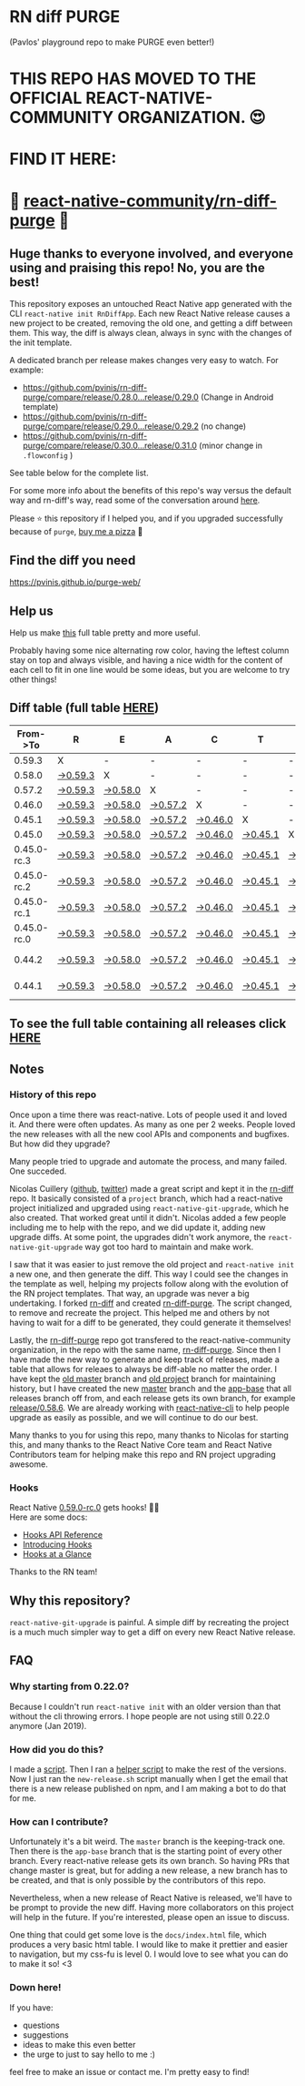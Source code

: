 # RN diff PURGE
(Pavlos' playground repo to make PURGE even better!)

# THIS REPO HAS MOVED TO THE OFFICIAL REACT-NATIVE-COMMUNITY ORGANIZATION. 😍
# FIND IT HERE:  
# 💪 [react-native-community/rn-diff-purge](https://github.com/react-native-community/rn-diff-purge) 🎉
## Huge thanks to everyone involved, and everyone using and praising this repo! No, you are the best!

This repository exposes an untouched React Native app generated with the CLI
`react-native init RnDiffApp`. Each new React Native release causes a new project to be created, removing the old one, and getting a diff between them. This way, the diff is always clean, always in sync with the changes of the init template.

A dedicated branch per release makes changes very easy
to watch. For example:

* https://github.com/pvinis/rn-diff-purge/compare/release/0.28.0...release/0.29.0
(Change in Android template)
* https://github.com/pvinis/rn-diff-purge/compare/release/0.29.0...release/0.29.2
(no change)
* https://github.com/pvinis/rn-diff-purge/compare/release/0.30.0...release/0.31.0
(minor change in `.flowconfig` )

See table below for the complete list.

For some more info about the benefits of this repo's way versus the default way and rn-diff's way, read some of the conversation around [here](https://github.com/react-native-community/discussions-and-proposals/issues/68#issuecomment-452227478).

Please :star: this repository if I helped you, and if you upgraded successfully because of `purge`, [buy me a pizza](https://www.buymeacoffee.com/DGWwHVZ4s) :pizza:

## Find the diff you need
https://pvinis.github.io/purge-web/

## Help us
Help us make [this](https://pvinis.github.io/rn-diff-purge) full table pretty and more useful.

Probably having some nice alternating row color, having the leftest column stay on top and always visible, and having a nice width for the content of each cell to fit in one line would be some ideas, but you are welcome to try other things!

## Diff table (full table [HERE](https://pvinis.github.io/rn-diff-purge))

| From->To    | R                                                                                               | E                                                                                               | A                                                                                               | C                                                                                               | T                                                                                               |                                                                                                 | N                                                                                                         | A                                                                                                         | T                                                                                                         | I                                                                                                    | V                                                                                          | E   |
| ----------- | ----------------------------------------------------------------------------------------------- | ----------------------------------------------------------------------------------------------- | ----------------------------------------------------------------------------------------------- | ----------------------------------------------------------------------------------------------- | ----------------------------------------------------------------------------------------------- | ----------------------------------------------------------------------------------------------- | --------------------------------------------------------------------------------------------------------- | --------------------------------------------------------------------------------------------------------- | --------------------------------------------------------------------------------------------------------- | ---------------------------------------------------------------------------------------------------- | ------------------------------------------------------------------------------------------ | --- |
| 0.59.3      | X                                                                                               | -                                                                                               | -                                                                                               | -                                                                                               | -                                                                                               | -                                                                                               | -                                                                                                         | -                                                                                                         | -                                                                                                         | -                                                                                                    | -                                                                                          | -   |
| 0.58.0      | [->0.59.3](https://github.com/pvinis/rn-diff-purge/compare/release/0.58.0..release/0.59.3)      | X                                                                                               | -                                                                                               | -                                                                                               | -                                                                                               | -                                                                                               | -                                                                                                         | -                                                                                                         | -                                                                                                         | -                                                                                                    | -                                                                                          | -   |
| 0.57.2      | [->0.59.3](https://github.com/pvinis/rn-diff-purge/compare/release/0.57.2..release/0.59.3)      | [->0.58.0](https://github.com/pvinis/rn-diff-purge/compare/release/0.57.2..release/0.58.0)      | X                                                                                               | -                                                                                               | -                                                                                               | -                                                                                               | -                                                                                                         | -                                                                                                         | -                                                                                                         | -                                                                                                    | -                                                                                          | -   |
| 0.46.0      | [->0.59.3](https://github.com/pvinis/rn-diff-purge/compare/release/0.46.0..release/0.59.3)      | [->0.58.0](https://github.com/pvinis/rn-diff-purge/compare/release/0.46.0..release/0.58.0)      | [->0.57.2](https://github.com/pvinis/rn-diff-purge/compare/release/0.46.0..release/0.57.2)      | X                                                                                               | -                                                                                               | -                                                                                               | -                                                                                                         | -                                                                                                         | -                                                                                                         | -                                                                                                    | -                                                                                          | -   |
| 0.45.1      | [->0.59.3](https://github.com/pvinis/rn-diff-purge/compare/release/0.45.1..release/0.59.3)      | [->0.58.0](https://github.com/pvinis/rn-diff-purge/compare/release/0.45.1..release/0.58.0)      | [->0.57.2](https://github.com/pvinis/rn-diff-purge/compare/release/0.45.1..release/0.57.2)      | [->0.46.0](https://github.com/pvinis/rn-diff-purge/compare/release/0.45.1..release/0.46.0)      | X                                                                                               | -                                                                                               | -                                                                                                         | -                                                                                                         | -                                                                                                         | -                                                                                                    | -                                                                                          | -   |
| 0.45.0      | [->0.59.3](https://github.com/pvinis/rn-diff-purge/compare/release/0.45.0..release/0.59.3)      | [->0.58.0](https://github.com/pvinis/rn-diff-purge/compare/release/0.45.0..release/0.58.0)      | [->0.57.2](https://github.com/pvinis/rn-diff-purge/compare/release/0.45.0..release/0.57.2)      | [->0.46.0](https://github.com/pvinis/rn-diff-purge/compare/release/0.45.0..release/0.46.0)      | [->0.45.1](https://github.com/pvinis/rn-diff-purge/compare/release/0.45.0..release/0.45.1)      | X                                                                                               | -                                                                                                         | -                                                                                                         | -                                                                                                         | -                                                                                                    | -                                                                                          | -   |
| 0.45.0-rc.3 | [->0.59.3](https://github.com/pvinis/rn-diff-purge/compare/release/0.45.0-rc.3..release/0.59.3) | [->0.58.0](https://github.com/pvinis/rn-diff-purge/compare/release/0.45.0-rc.3..release/0.58.0) | [->0.57.2](https://github.com/pvinis/rn-diff-purge/compare/release/0.45.0-rc.3..release/0.57.2) | [->0.46.0](https://github.com/pvinis/rn-diff-purge/compare/release/0.45.0-rc.3..release/0.46.0) | [->0.45.1](https://github.com/pvinis/rn-diff-purge/compare/release/0.45.0-rc.3..release/0.45.1) | [->0.45.0](https://github.com/pvinis/rn-diff-purge/compare/release/0.45.0-rc.3..release/0.45.0) | X                                                                                                         | -                                                                                                         | -                                                                                                         | -                                                                                                    | -                                                                                          | -   |
| 0.45.0-rc.2 | [->0.59.3](https://github.com/pvinis/rn-diff-purge/compare/release/0.45.0-rc.2..release/0.59.3) | [->0.58.0](https://github.com/pvinis/rn-diff-purge/compare/release/0.45.0-rc.2..release/0.58.0) | [->0.57.2](https://github.com/pvinis/rn-diff-purge/compare/release/0.45.0-rc.2..release/0.57.2) | [->0.46.0](https://github.com/pvinis/rn-diff-purge/compare/release/0.45.0-rc.2..release/0.46.0) | [->0.45.1](https://github.com/pvinis/rn-diff-purge/compare/release/0.45.0-rc.2..release/0.45.1) | [->0.45.0](https://github.com/pvinis/rn-diff-purge/compare/release/0.45.0-rc.2..release/0.45.0) | [->0.45.0-rc.3](https://github.com/pvinis/rn-diff-purge/compare/release/0.45.0-rc.2..release/0.45.0-rc.3) | X                                                                                                         | -                                                                                                         | -                                                                                                    | -                                                                                          | -   |
| 0.45.0-rc.1 | [->0.59.3](https://github.com/pvinis/rn-diff-purge/compare/release/0.45.0-rc.1..release/0.59.3) | [->0.58.0](https://github.com/pvinis/rn-diff-purge/compare/release/0.45.0-rc.1..release/0.58.0) | [->0.57.2](https://github.com/pvinis/rn-diff-purge/compare/release/0.45.0-rc.1..release/0.57.2) | [->0.46.0](https://github.com/pvinis/rn-diff-purge/compare/release/0.45.0-rc.1..release/0.46.0) | [->0.45.1](https://github.com/pvinis/rn-diff-purge/compare/release/0.45.0-rc.1..release/0.45.1) | [->0.45.0](https://github.com/pvinis/rn-diff-purge/compare/release/0.45.0-rc.1..release/0.45.0) | [->0.45.0-rc.3](https://github.com/pvinis/rn-diff-purge/compare/release/0.45.0-rc.1..release/0.45.0-rc.3) | [->0.45.0-rc.2](https://github.com/pvinis/rn-diff-purge/compare/release/0.45.0-rc.1..release/0.45.0-rc.2) | X                                                                                                         | -                                                                                                    | -                                                                                          | -   |
| 0.45.0-rc.0 | [->0.59.3](https://github.com/pvinis/rn-diff-purge/compare/release/0.45.0-rc.0..release/0.59.3) | [->0.58.0](https://github.com/pvinis/rn-diff-purge/compare/release/0.45.0-rc.0..release/0.58.0) | [->0.57.2](https://github.com/pvinis/rn-diff-purge/compare/release/0.45.0-rc.0..release/0.57.2) | [->0.46.0](https://github.com/pvinis/rn-diff-purge/compare/release/0.45.0-rc.0..release/0.46.0) | [->0.45.1](https://github.com/pvinis/rn-diff-purge/compare/release/0.45.0-rc.0..release/0.45.1) | [->0.45.0](https://github.com/pvinis/rn-diff-purge/compare/release/0.45.0-rc.0..release/0.45.0) | [->0.45.0-rc.3](https://github.com/pvinis/rn-diff-purge/compare/release/0.45.0-rc.0..release/0.45.0-rc.3) | [->0.45.0-rc.2](https://github.com/pvinis/rn-diff-purge/compare/release/0.45.0-rc.0..release/0.45.0-rc.2) | [->0.45.0-rc.1](https://github.com/pvinis/rn-diff-purge/compare/release/0.45.0-rc.0..release/0.45.0-rc.1) | X                                                                                                    | -                                                                                          | -   |
| 0.44.2      | [->0.59.3](https://github.com/pvinis/rn-diff-purge/compare/release/0.44.2..release/0.59.3)      | [->0.58.0](https://github.com/pvinis/rn-diff-purge/compare/release/0.44.2..release/0.58.0)      | [->0.57.2](https://github.com/pvinis/rn-diff-purge/compare/release/0.44.2..release/0.57.2)      | [->0.46.0](https://github.com/pvinis/rn-diff-purge/compare/release/0.44.2..release/0.46.0)      | [->0.45.1](https://github.com/pvinis/rn-diff-purge/compare/release/0.44.2..release/0.45.1)      | [->0.45.0](https://github.com/pvinis/rn-diff-purge/compare/release/0.44.2..release/0.45.0)      | [->0.45.0-rc.3](https://github.com/pvinis/rn-diff-purge/compare/release/0.44.2..release/0.45.0-rc.3)      | [->0.45.0-rc.2](https://github.com/pvinis/rn-diff-purge/compare/release/0.44.2..release/0.45.0-rc.2)      | [->0.45.0-rc.1](https://github.com/pvinis/rn-diff-purge/compare/release/0.44.2..release/0.45.0-rc.1)      | [->0.45.0-rc.0](https://github.com/pvinis/rn-diff-purge/compare/release/0.44.2..release/0.45.0-rc.0) | X                                                                                          | -   |
| 0.44.1      | [->0.59.3](https://github.com/pvinis/rn-diff-purge/compare/release/0.44.1..release/0.59.3)      | [->0.58.0](https://github.com/pvinis/rn-diff-purge/compare/release/0.44.1..release/0.58.0)      | [->0.57.2](https://github.com/pvinis/rn-diff-purge/compare/release/0.44.1..release/0.57.2)      | [->0.46.0](https://github.com/pvinis/rn-diff-purge/compare/release/0.44.1..release/0.46.0)      | [->0.45.1](https://github.com/pvinis/rn-diff-purge/compare/release/0.44.1..release/0.45.1)      | [->0.45.0](https://github.com/pvinis/rn-diff-purge/compare/release/0.44.1..release/0.45.0)      | [->0.45.0-rc.3](https://github.com/pvinis/rn-diff-purge/compare/release/0.44.1..release/0.45.0-rc.3)      | [->0.45.0-rc.2](https://github.com/pvinis/rn-diff-purge/compare/release/0.44.1..release/0.45.0-rc.2)      | [->0.45.0-rc.1](https://github.com/pvinis/rn-diff-purge/compare/release/0.44.1..release/0.45.0-rc.1)      | [->0.45.0-rc.0](https://github.com/pvinis/rn-diff-purge/compare/release/0.44.1..release/0.45.0-rc.0) | [->0.44.2](https://github.com/pvinis/rn-diff-purge/compare/release/0.44.1..release/0.44.2) | X   |

## To see the full table containing all releases click [HERE](https://pvinis.github.io/rn-diff-purge)

## Notes

### History of this repo

Once upon a time there was react-native. Lots of people used it and loved it. And there were often updates. As many as one per 2 weeks. People loved the new releases with all the new cool APIs and components and bugfixes. But how did they upgrade?

Many people tried to upgrade and automate the process, and many failed. One succeded.

Nicolas Cuillery ([github](https://github.com/ncuillery), [twitter](https://twitter.com/ncuillery)) made a great script and kept it in the [rn-diff](https://github.com/ncuillery/rn-diff) repo. It basically consisted of a `project` branch, which had a react-native project initialized and upgraded using `react-native-git-upgrade`, which he also created. That worked great until it didn't. Nicolas added a few people including me to help with the repo, and we did update it, adding new upgrade diffs. At some point, the upgrades didn't work anymore, the `react-native-git-upgrade` way got too hard to maintain and make work.

I saw that it was easier to just remove the old project and `react-native init` a new one, and then generate the diff. This way I could see the changes in the template as well, helping my projects follow along with the evolution of the RN project templates. That way, an upgrade was never a big undertaking. I forked [rn-diff](https://github.com/ncuillery/rn-diff) and created [rn-diff-purge](https://github.com/pvinis/rn-diff-purge). The script changed, to remove and recreate the project. This helped me and others by not having to wait for a diff to be generated, they could generate it themselves!

Lastly, the [rn-diff-purge](https://github.com/pvinis/rn-diff-purge) repo got transfered to the react-native-community organization, in the repo with the same name, [rn-diff-purge](https://github.com/react-native-community/rn-diff-purge). Since then I have made the new way to generate and keep track of releases, made a table that allows for releaes to always be diff-able no matter the order. I have kept the [old master](https://github.com/pvinis/rn-diff-purge/tree/old/master) branch and [old project](https://github.com/pvinis/rn-diff-purge/tree/old/project) branch for maintaining history, but I have created the new [master](https://github.com/pvinis/rn-diff-purge/tree/master) branch and the [app-base](https://github.com/pvinis/rn-diff-purge/tree/app-base) that all releases branch off from, and each release gets its own branch, for example [release/0.58.6](https://github.com/pvinis/rn-diff-purge/tree/release/0.58.6). We are already working with [react-native-cli](https://github.com/react-native-community/react-native-cli) to help people upgrade as easily as possible, and we will continue to do our best.

Many thanks to you for using this repo, many thanks to Nicolas for starting this, and many thanks to the React Native Core team and React Native Contributors team for helping make this repo and RN project upgrading awesome.

### Hooks
React Native [0.59.0-rc.0](https://github.com/pvinis/rn-diff-purge#version-changes) gets hooks! 🎉🥳  
Here are some docs:
- [Hooks API Reference](https://reactjs.org/docs/hooks-reference.html)
- [Introducing Hooks](https://reactjs.org/docs/hooks-intro.html)
- [Hooks at a Glance](https://reactjs.org/docs/hooks-overview.html)

Thanks to the RN team!

## Why this repository?
`react-native-git-upgrade` is painful. A simple diff by recreating the project is a much much simpler way to get a diff on every new React Native release.

## FAQ

### Why starting from 0.22.0?

Because I couldn't run `react-native init` with an older version than that without the cli throwing errors. I hope people are not using still 0.22.0 anymore (Jan 2019).

### How did you do this?

I made a [script](https://github.com/pvinis/rn-diff-purge/blob/master/new-release.sh). Then I ran a [helper script](https://github.com/pvinis/rn-diff-purge/blob/master/new-release.sh) to make the rest of the versions.
Now I just ran the `new-release.sh` script manually when I get the email that there is a new release published on npm, and I am making a bot to do that for me.

### How can I contribute?

Unfortunately it's a bit weird. The `master` branch is the keeping-track one. Then there is the `app-base` branch that is the starting point of every other branch. Every react-native release gets its own branch. So having PRs that change master is great, but for adding a new release, a new branch has to be created, and that is only possible by the contributors of this repo.

Nevertheless, when a new release of React Native is released, we'll have to be prompt to provide
the new diff. Having more collaborators on this project will help in the future. If you're interested, please open an issue to discuss.

One thing that could get some love is the `docs/index.html` file, which produces a very basic html table. I would like to make it prettier and easier to navigation, but my css-fu is level 0. I would love to see what you can do to make it so! <3

### Down here!

If you have: 
- questions
- suggestions
- ideas to make this even better
- the urge to just to say hello to me :)

feel free to make an issue or contact me. I'm pretty easy to find!
